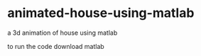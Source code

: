 # animated-house-using-matlab
a 3d animation of house using matlab


to run the code download matlab 
